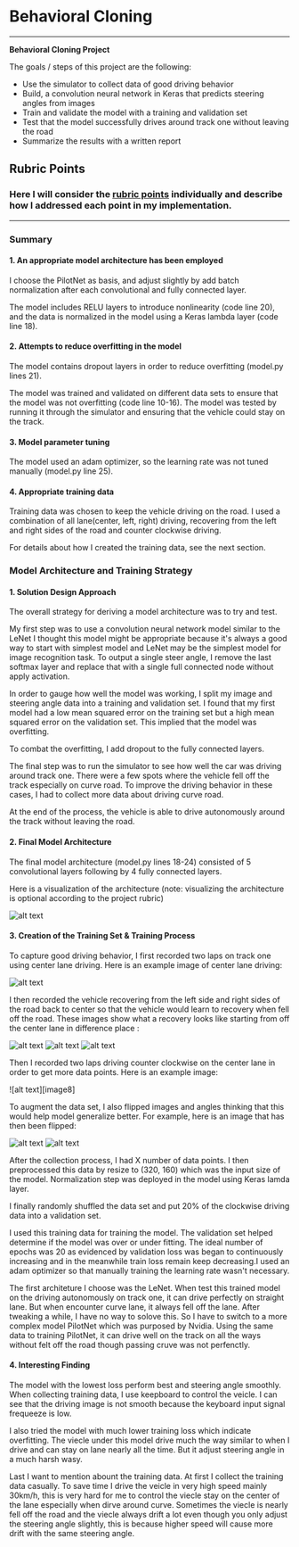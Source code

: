 # **Behavioral Cloning**

---

**Behavioral Cloning Project**

The goals / steps of this project are the following:

* Use the simulator to collect data of good driving behavior
* Build, a convolution neural network in Keras that predicts steering angles from images
* Train and validate the model with a training and validation set
* Test that the model successfully drives around track one without leaving the road
* Summarize the results with a written report

[//]: # (Image References)

[image1]: ./examples/placeholder.png "Model Visualization"
[image2]: ./examples/placeholder.png "Grayscaling"
[image3]: ./examples/placeholder_small.png "Recovery Image"
[image4]: ./examples/placeholder_small.png "Recovery Image"
[image5]: ./examples/placeholder_small.png "Recovery Image"
[image6]: ./examples/placeholder_small.png "Normal Image"
[image7]: ./examples/placeholder_small.png "Flipped Image"

## Rubric Points

### Here I will consider the [rubric points](https://review.udacity.com/#!/rubrics/432/view) individually and describe how I addressed each point in my implementation.

---

### Summary

#### 1. An appropriate model architecture has been employed

I choose the PilotNet as basis, and adjust slightly by add batch normalization after each convolutional and fully connected layer.

The model includes RELU layers to introduce nonlinearity (code line 20), and the data is normalized in the model using a Keras lambda layer (code line 18).

#### 2. Attempts to reduce overfitting in the model

The model contains dropout layers in order to reduce overfitting (model.py lines 21). 

The model was trained and validated on different data sets to ensure that the model was not overfitting (code line 10-16). The model was tested by running it through the simulator and ensuring that the vehicle could stay on the track.

#### 3. Model parameter tuning

The model used an adam optimizer, so the learning rate was not tuned manually (model.py line 25).

#### 4. Appropriate training data

Training data was chosen to keep the vehicle driving on the road. I used a combination of all lane(center, left, right) driving, recovering from the left and right sides of the road and counter clockwise driving.

For details about how I created the training data, see the next section.

### Model Architecture and Training Strategy

#### 1. Solution Design Approach

The overall strategy for deriving a model architecture was to try and test.

My first step was to use a convolution neural network model similar to the LeNet I thought this model might be appropriate because it's always a good way to start with simplest model and LeNet may be the simplest model for image recognition task. To output a single steer angle, I remove the last softmax layer and replace that with a single full connected node without apply activation.

In order to gauge how well the model was working, I split my image and steering angle data into a training and validation set. I found that my first model had a low mean squared error on the training set but a high mean squared error on the validation set. This implied that the model was overfitting.

To combat the overfitting, I add dropout to the fully connected layers.

The final step was to run the simulator to see how well the car was driving around track one. There were a few spots where the vehicle fell off the track especially on curve road. To improve the driving behavior in these cases, I had to collect more data about driving curve road.

At the end of the process, the vehicle is able to drive autonomously around the track without leaving the road.

#### 2. Final Model Architecture

The final model architecture (model.py lines 18-24) consisted of 5 convolutional layers following by 4 fully connected layers.

Here is a visualization of the architecture (note: visualizing the architecture is optional according to the project rubric)

![alt text][image1]

#### 3. Creation of the Training Set & Training Process

To capture good driving behavior, I first recorded two laps on track one using center lane driving. Here is an example image of center lane driving:

![alt text][image2]

I then recorded the vehicle recovering from the left side and right sides of the road back to center so that the vehicle would learn to recovery when fell off the road. These images show what a recovery looks like starting from off the center lane in difference place :

![alt text][image3]
![alt text][image4]
![alt text][image5]

Then I recorded two laps driving counter clockwise on the center lane in order to get more data points. Here is an example image:

![alt text][image8]

To augment the data set, I also flipped images and angles thinking that this would help model generalize better. For example, here is an image that has then been flipped:

![alt text][image6]
![alt text][image7]

After the collection process, I had X number of data points. I then preprocessed this data by resize to (320, 160) which was the input size of the model. Normalization step was deployed in the model using Keras lamda layer.

I finally randomly shuffled the data set and put 20% of the clockwise driving data into a validation set.

I used this training data for training the model. The validation set helped determine if the model was over or under fitting. The ideal number of epochs was 20 as evidenced by validation loss was began to continuously increasing and in the meanwhile train loss remain keep decreasing.I used an adam optimizer so that manually training the learning rate wasn't necessary.

The first architeture I choose was the LeNet. When test this trained model on the driving autonomously on track one, it can drive perfectly on straight lane. But when encounter curve lane, it always fell off the lane. After tweaking a while, I have no way to solove this. So I have to switch to a more complex model PilotNet which was purposed by Nvidia. Using the same data to training PilotNet, it can drive well on the track on all the ways without felt off the road though passing cruve was not perfenctly.

#### 4. Interesting Finding

The model with the lowest loss perform best and steering angle smoothly. When collecting training data, I use keepboard to control the veicle. I can see that the driving image is not smooth because the keyboard input signal frequeeze is low.

I also tried the model with much lower training loss which indicate overfitting. The viecle under this model drive much the way similar to when I drive and can stay on lane nearly all the time. But it adjust steering angle in a much harsh wasy.

Last I want to mention abount the training data. At first I collect the training data casually. To save time I drive the veicle in very high speed mainly 30km/h, this is very hard for me to control the viecle stay on the center of the lane especially when dirve around curve. Sometimes the viecle is nearly fell off the road and the viecle always drift a lot even though you only adjust the steering angle slightly, this is because higher speed will cause more drift with the same steering angle.